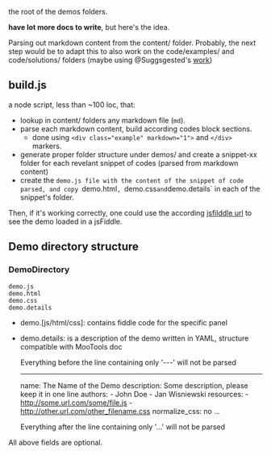 
the root of the demos folders.

**have lot more docs to write**, but here's the idea.

Parsing out markdown content from the content/ folder. Probably, the
next step would be to adapt this to also work on the code/examples/ and
code/solutions/ folders (maybe using @Suggsgested's [work](https://github.com/jquery/web-learn-jquery-com/pull/22))

## build.js

a node script, less than ~100 loc, that:

* lookup in content/ folders any markdown file (`md`).
* parse each markdown content, build according codes block sections.
  * done using `<div class="example" markdown="1">` and `</div>` markers.
* generate proper folder structure under demos/ and create a snippet-xx
  folder for each revelant snippet of codes (parsed from markdown
content)
* create the `demo.js file with the content of the snippet of code
  parsed, and copy `demo.html`, `demo.css` and `demo.details`  in each
  of the snippet's folder.

Then, if it's working correctly, one could use the according [jsfilddle
url](http://doc.jsfiddle.net/use/github_read.html#run-in-jsfiddle) to see the demo loaded in a jsFiddle.

## Demo directory structure

### DemoDirectory

    demo.js
    demo.html
    demo.css
    demo.details
  

* demo.[js/html/css]: contains fiddle code for the specific panel
* demo.details: is a description of the demo written in YAML, structure compatible with MooTools doc


    Everything before the line containing only '---' will not be parsed

    ---
     name: The Name of the Demo
     description: Some description, please keep it in one line
     authors:
       - John Doe
       - Jan Wisniewski
     resources:
       - http://some.url.com/some/file.js
       - http://other.url.com/other_filename.css
     normalize_css: no
     ...

    Everything after the line containing only '...' will not be parsed

All above fields are optional.



